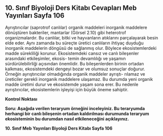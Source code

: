 ## 10. Sınıf Biyoloji Ders Kitabı Cevapları Meb Yayınları Sayfa 106

Ayrıştırıcılar (saprotrof canlılar) organik maddeleri inorganik maddelere dönüştüren bakteriler, mantarlar (Görsel 2.10) gibi heterotrof organizmalardır. Bu canlılar, bitki ve hayvanların atıklarını parçalayarak besin elde eder. Aynı zamanda bu süreçte üretici canlıların ihtiyaç duyduğu inorganik maddelerin döngüsü de sağlanmış olur. Böylece ekosistemlerdeki madde sürekliliği korunur. Ekosistemdeki cansız ve canlı bileşenler arasındaki etkileşimler, ekosis- temin devamlılığı ve yaşamın sürdürülebilirliği açısından önemlidir. Bu bileşenlerden birinin ortadan kalkması, ekosistemdeki dengeyi bozar ve olumsuz sonuçlar doğurur. Örneğin ayrıştırıcılar olmadığında organik maddeler ayrıştı- rılamaz ve üreticiler gerekli inorganik maddelere ulaşamaz. Bu durumda yeni organik madde üretimi durur ve ekosistemde yaşam sona erer. Bu nedenle ayrıştırıcılar, ekosistemlerin işleyişi için büyük öneme sahiptir.

**Kontrol Noktası**

**Soru: Aşağıda verilen teraryum örneğini inceleyiniz. Bu teraryumda herhangi bir canlı bileşenin ortadan kaldırılması durumunda teraryum ekosisteminin bu durumdan nasıl etkileneceğini açıklayınız.**

**10. Sınıf Meb Yayınları Biyoloji Ders Kitabı Sayfa 106**